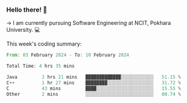 ### Hello there! 👋

-> I am currently pursuing Software Engineering at NCIT, Pokhara University. 💻


This week's coding summary:
<!--START_SECTION:waka-->

```rust
From: 03 February 2024 - To: 10 February 2024

Total Time: 4 hrs 35 mins

Java         2 hrs 21 mins   ▓▓▓▓▓▓▓▓▓▓▓▓▓░░░░░░░░░░░░   51.15 %
C++          1 hr 27 mins    ▓▓▓▓▓▓▓▓░░░░░░░░░░░░░░░░░   31.72 %
C            43 mins         ▓▓▓▓░░░░░░░░░░░░░░░░░░░░░   15.55 %
Other        2 mins          ░░░░░░░░░░░░░░░░░░░░░░░░░   00.74 %
```

<!--END_SECTION:waka-->
